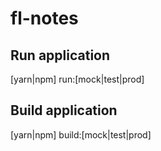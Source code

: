 # fl-notes

## Run application
[yarn|npm] run:[mock|test|prod]

## Build application
[yarn|npm] build:[mock|test|prod]